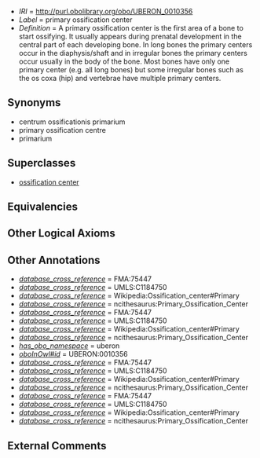  * *IRI* = http://purl.obolibrary.org/obo/UBERON_0010356
 * *Label* = primary ossification center
 * *Definition* = A primary ossification center is the first area of a bone to start ossifying. It usually appears during prenatal development in the central part of each developing bone. In long bones the primary centers occur in the diaphysis/shaft and in irregular bones the primary centers occur usually in the body of the bone. Most bones have only one primary center (e.g. all long bones) but some irregular bones such as the os coxa (hip) and vertebrae have multiple primary centers.

## Synonyms

 * centrum ossificationis primarium
 * primary ossification centre
 * primarium

## Superclasses

 * [ossification center](../../UBERON/55/UBERON_0010355.md)

## Equivalencies


## Other Logical Axioms


## Other Annotations

 * *[database_cross_reference](../../ef/oboInOwl#hasDbXref.md)* = FMA:75447
 * *[database_cross_reference](../../ef/oboInOwl#hasDbXref.md)* = UMLS:C1184750
 * *[database_cross_reference](../../ef/oboInOwl#hasDbXref.md)* = Wikipedia:Ossification_center#Primary
 * *[database_cross_reference](../../ef/oboInOwl#hasDbXref.md)* = ncithesaurus:Primary_Ossification_Center
 * *[database_cross_reference](../../ef/oboInOwl#hasDbXref.md)* = FMA:75447
 * *[database_cross_reference](../../ef/oboInOwl#hasDbXref.md)* = UMLS:C1184750
 * *[database_cross_reference](../../ef/oboInOwl#hasDbXref.md)* = Wikipedia:Ossification_center#Primary
 * *[database_cross_reference](../../ef/oboInOwl#hasDbXref.md)* = ncithesaurus:Primary_Ossification_Center
 * *[has_obo_namespace](../../ce/oboInOwl#hasOBONamespace.md)* = uberon
 * *[oboInOwl#id](../../id/oboInOwl#id.md)* = UBERON:0010356
 * *[database_cross_reference](../../ef/oboInOwl#hasDbXref.md)* = FMA:75447
 * *[database_cross_reference](../../ef/oboInOwl#hasDbXref.md)* = UMLS:C1184750
 * *[database_cross_reference](../../ef/oboInOwl#hasDbXref.md)* = Wikipedia:Ossification_center#Primary
 * *[database_cross_reference](../../ef/oboInOwl#hasDbXref.md)* = ncithesaurus:Primary_Ossification_Center
 * *[database_cross_reference](../../ef/oboInOwl#hasDbXref.md)* = FMA:75447
 * *[database_cross_reference](../../ef/oboInOwl#hasDbXref.md)* = UMLS:C1184750
 * *[database_cross_reference](../../ef/oboInOwl#hasDbXref.md)* = Wikipedia:Ossification_center#Primary
 * *[database_cross_reference](../../ef/oboInOwl#hasDbXref.md)* = ncithesaurus:Primary_Ossification_Center

## External Comments

